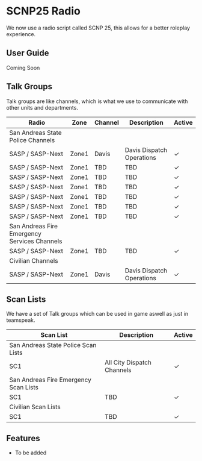 # SCNP25 Radio
We now use a radio script called SCNP 25, this allows for a better roleplay experience.

## User Guide
Coming Soon

## Talk Groups
Talk groups are like channels, which is what we use to communicate with other units and departments.

| Radio | Zone | Channel | Description | Active | 
| ----- | ---- | ------- | ----------- | ------ |
| San Andreas State Police Channels |
| SASP / SASP-Next | Zone1 | Davis | Davis Dispatch Operations | ✓ |
| SASP / SASP-Next | Zone1 | TBD | TBD | ✓ | 
| SASP / SASP-Next | Zone1 | TBD | TBD | ✓ | 
| SASP / SASP-Next | Zone1 | TBD | TBD | ✓ | 
| SASP / SASP-Next | Zone1 | TBD | TBD | ✓ | 
| SASP / SASP-Next | Zone1 | TBD | TBD | ✓ | 
| SASP / SASP-Next | Zone1 | TBD | TBD | ✓ | 
| San Andreas Fire Emergency Services Channels |
| SASP / SASP-Next | Zone1 | TBD | TBD | ✓ | 
| Civilian Channels |
| SASP / SASP-Next | Zone1 | Davis | Davis Dispatch Operations | ✓ | 

## Scan Lists
We have a set of Talk groups which can be used in game aswell as just in teamspeak.

| Scan List | Description | Active | 
| --------- | ----------- | ------ |
| San Andreas State Police Scan Lists |
| SC1 | All City Dispatch Channels | ✓ | 
| San Andreas Fire Emergency Scan Lists |
| SC1 | TBD | ✓ | 
| Civilian Scan Lists |
| SC1 | TBD | ✓ | 

## Features

- To be added